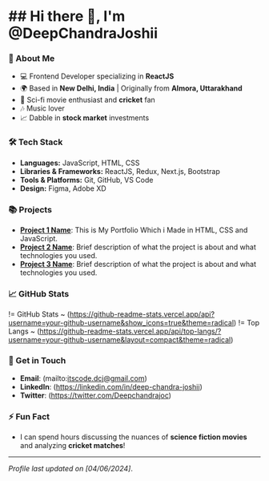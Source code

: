 <h1 align=""center">## Hi there 👋, I'm @DeepChandraJoshii</h1>

### 🚀 About Me
- 💻 Frontend Developer specializing in **ReactJS**
- 🌍 Based in **New Delhi, India** | Originally from **Almora, Uttarakhand** 
- 🎥 Sci-fi movie enthusiast and **cricket** fan
- 🎶 Music lover
- 📈 Dabble in **stock market** investments

### 🛠 Tech Stack
- **Languages:** JavaScript, HTML, CSS
- **Libraries & Frameworks:** ReactJS, Redux, Next.js, Bootstrap
- **Tools & Platforms:** Git, GitHub, VS Code
- **Design:** Figma, Adobe XD

### 📚 Projects
- **[Project 1 Name](https://github.com/DeepChandraJoshii/deepchandrajoshi)**: This is My Portfolio Which i Made in HTML, CSS and JavaScript.
- **[Project 2 Name](URL)**: Brief description of what the project is about and what technologies you used.
- **[Project 3 Name](URL)**: Brief description of what the project is about and what technologies you used.

### 📈 GitHub Stats
!= GitHub Stats ~ (https://github-readme-stats.vercel.app/api?username=your-github-username&show_icons=true&theme=radical)
!= Top Langs ~ (https://github-readme-stats.vercel.app/api/top-langs/?username=your-github-username&layout=compact&theme=radical)

### 💬 Get in Touch
- **Email**: (mailto:itscode.dcj@gmail.com)
- **LinkedIn**: (https://linkedin.com/in/deep-chandra-joshii)
- **Twitter**: (https://twitter.com/Deepchandrajoc)

### ⚡ Fun Fact
- I can spend hours discussing the nuances of **science fiction movies** and analyzing **cricket matches**!

---

*Profile last updated on [04/06/2024]*.
